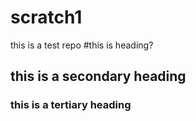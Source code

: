 # scratch1
this is a test repo
#this is heading?
## this is a secondary heading
### this is a tertiary heading
